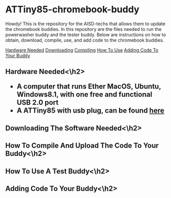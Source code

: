 <h1> ATTiny85-chromebook-buddy</h1>
<body>
Howdy! This is the repository for the AISD-techs that allows them to update the chromebook buddies. In this repository are the files needed to run the powerwasher buddy and the tester buddy. Below are instructions on how to obtain, download, compile, use, and add code to the chromebook buddies.
</body>



<a href="#hardware">Hardware Needed</a> 
<a href="#download">Downloading</a>
<a href="#compile">Compiling</a>
<a href="#use">How To Use</a>
<a href="#coding">Adding Code To Your Buddy</a>

<div id="hardware">
         <h2>Hardware Needed<\h2>
         <body>
                  <ul>
                           <li>A computer that runs Ether MacOS, Ubuntu, Windows8.1, with one free and functional USB 2.0 port</li>
                           <li>A ATTiny85 with usb plug, can be found <a href="https://www.amazon.com/s?k=attiny85+usb&ref=nb_sb_noss_2">here</a></li>
                  </ul>
         </body>
                           
</div>
<div id="download">
         <h2>Downloading The Software Needed<\h2>
</div>
<div id="compile">
         <h2>How To Compile And Upload The Code To Your Buddy<\h2>
</div>
<div id="use">
         <h2>How To Use A Test Buddy<\h2>
</div>
<div id="coding">
         <h2>Adding Code To Your Buddy<\h2>
</div>
         
                  
                  
